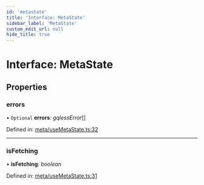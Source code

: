 ```yaml
---
id: 'metastate'
title: 'Interface: MetaState'
sidebar_label: 'MetaState'
custom_edit_url: null
hide_title: true
---
```


# Interface: MetaState

## Properties

### errors

• `Optional` **errors**: _gqlessError_[]

Defined in: [meta/useMetaState.ts:32](https://github.com/gqless/new_gqless/blob/master/packages/react/src/meta/useMetaState.ts#L32)

---

### isFetching

• **isFetching**: _boolean_

Defined in: [meta/useMetaState.ts:31](https://github.com/gqless/new_gqless/blob/master/packages/react/src/meta/useMetaState.ts#L31)
